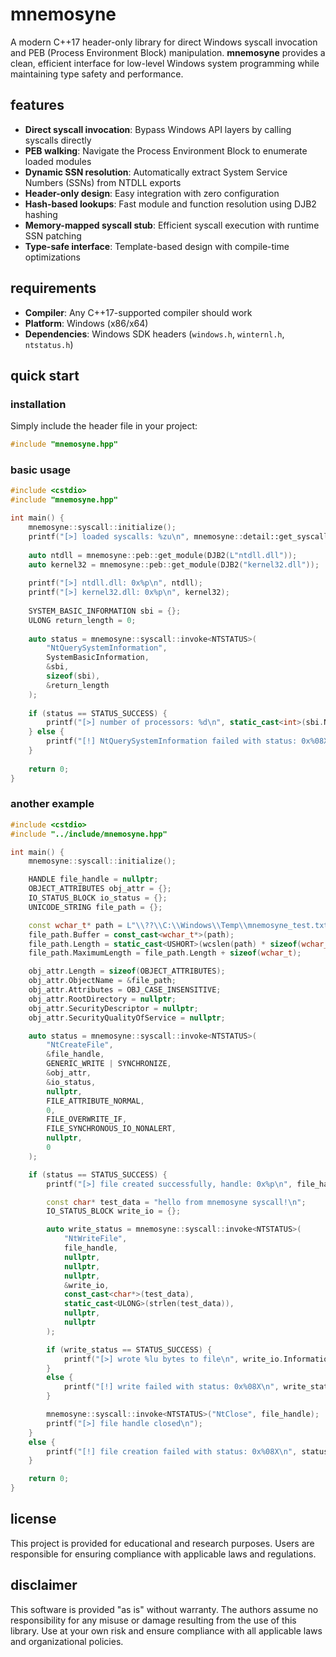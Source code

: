# mnemosyne

A modern C++17 header-only library for direct Windows syscall invocation and PEB (Process Environment Block) manipulation. **mnemosyne** provides a clean, efficient interface for low-level Windows system programming while maintaining type safety and performance.

## features

- **Direct syscall invocation**: Bypass Windows API layers by calling syscalls directly
- **PEB walking**: Navigate the Process Environment Block to enumerate loaded modules
- **Dynamic SSN resolution**: Automatically extract System Service Numbers (SSNs) from NTDLL exports
- **Header-only design**: Easy integration with zero configuration
- **Hash-based lookups**: Fast module and function resolution using DJB2 hashing
- **Memory-mapped syscall stub**: Efficient syscall execution with runtime SSN patching
- **Type-safe interface**: Template-based design with compile-time optimizations

## requirements

- **Compiler**: Any C++17-supported compiler should work
- **Platform**: Windows (x86/x64)
- **Dependencies**: Windows SDK headers (`windows.h`, `winternl.h`, `ntstatus.h`)

## quick start

### installation

Simply include the header file in your project:

```cpp
#include "mnemosyne.hpp"
```
### basic usage
```cpp
#include <cstdio>
#include "mnemosyne.hpp"

int main() {
    mnemosyne::syscall::initialize();
    printf("[>] loaded syscalls: %zu\n", mnemosyne::detail::get_syscall_table().size());
    
    auto ntdll = mnemosyne::peb::get_module(DJB2(L"ntdll.dll"));
    auto kernel32 = mnemosyne::peb::get_module(DJB2("kernel32.dll"));
    
    printf("[>] ntdll.dll: 0x%p\n", ntdll);
    printf("[>] kernel32.dll: 0x%p\n", kernel32);
    
    SYSTEM_BASIC_INFORMATION sbi = {};
    ULONG return_length = 0;
    
    auto status = mnemosyne::syscall::invoke<NTSTATUS>(
        "NtQuerySystemInformation",
        SystemBasicInformation,
        &sbi,
        sizeof(sbi),
        &return_length
    );
    
    if (status == STATUS_SUCCESS) {
        printf("[>] number of processors: %d\n", static_cast<int>(sbi.NumberOfProcessors));
    } else {
        printf("[!] NtQuerySystemInformation failed with status: 0x%08X\n", status);
    }
    
    return 0;
}
```
### another example
```cpp
#include <cstdio>
#include "../include/mnemosyne.hpp"

int main() {
    mnemosyne::syscall::initialize();

    HANDLE file_handle = nullptr;
    OBJECT_ATTRIBUTES obj_attr = {};
    IO_STATUS_BLOCK io_status = {};
    UNICODE_STRING file_path = {};

    const wchar_t* path = L"\\??\\C:\\Windows\\Temp\\mnemosyne_test.txt";
    file_path.Buffer = const_cast<wchar_t*>(path);
    file_path.Length = static_cast<USHORT>(wcslen(path) * sizeof(wchar_t));
    file_path.MaximumLength = file_path.Length + sizeof(wchar_t);

    obj_attr.Length = sizeof(OBJECT_ATTRIBUTES);
    obj_attr.ObjectName = &file_path;
    obj_attr.Attributes = OBJ_CASE_INSENSITIVE;
    obj_attr.RootDirectory = nullptr;
    obj_attr.SecurityDescriptor = nullptr;
    obj_attr.SecurityQualityOfService = nullptr;

    auto status = mnemosyne::syscall::invoke<NTSTATUS>(
        "NtCreateFile",
        &file_handle,
        GENERIC_WRITE | SYNCHRONIZE,
        &obj_attr,
        &io_status,
        nullptr,
        FILE_ATTRIBUTE_NORMAL,
        0,
        FILE_OVERWRITE_IF,
        FILE_SYNCHRONOUS_IO_NONALERT,
        nullptr,
        0
    );

    if (status == STATUS_SUCCESS) {
        printf("[>] file created successfully, handle: 0x%p\n", file_handle);

        const char* test_data = "hello from mnemosyne syscall!\n";
        IO_STATUS_BLOCK write_io = {};

        auto write_status = mnemosyne::syscall::invoke<NTSTATUS>(
            "NtWriteFile",
            file_handle,
            nullptr,
            nullptr,
            nullptr,
            &write_io,
            const_cast<char*>(test_data),
            static_cast<ULONG>(strlen(test_data)),
            nullptr,
            nullptr
        );

        if (write_status == STATUS_SUCCESS) {
            printf("[>] wrote %lu bytes to file\n", write_io.Information);
        }
        else {
            printf("[!] write failed with status: 0x%08X\n", write_status);
        }

        mnemosyne::syscall::invoke<NTSTATUS>("NtClose", file_handle);
        printf("[>] file handle closed\n");
    }
    else {
        printf("[!] file creation failed with status: 0x%08X\n", status);
    }

    return 0;
}
```

## license
This project is provided for educational and research purposes. Users are responsible for ensuring compliance with applicable laws and regulations.

## disclaimer
This software is provided "as is" without warranty. The authors assume no responsibility for any misuse or damage resulting from the use of this library. Use at your own risk and ensure compliance with all applicable laws and organizational policies.

